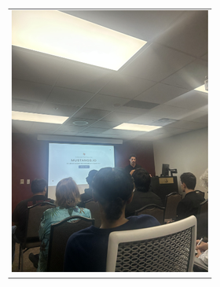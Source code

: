 |                                                             |
| :------------------------------------------------------------------------: |
|  <img src="./Assignments/Pics/IMG_5589_(1).jpg" width="400">   |
|  |

